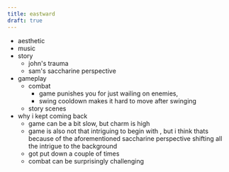 ```yaml
---
title: eastward
draft: true
---
```


- aesthetic
- music
- story
  - john's trauma
  - sam's saccharine perspective
- gameplay
  - combat
    - game punishes you for just wailing on enemies,
    - swing cooldown makes it hard to move after swinging
  - story scenes
- why i kept coming back
  - game can be a bit slow, but charm is high
  - game is also not that intriguing to begin with , but i think thats because 
  of the aforementioned saccharine perspective shifting all the intrigue to the 
  background
  - got put down a couple of times
  - combat can be surprisingly challenging
